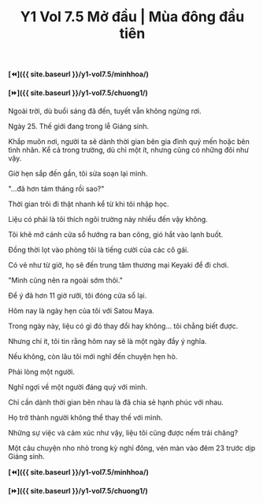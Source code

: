 ﻿---
layout: post
title: Y1 Vol 7.5 Mở đầu | Mùa đông đầu tiên
permalink: /y1-vol7.5/modau/
---

**[⏪]({{ site.baseurl }}/y1-vol7.5/minhhoa/)**

**[⏩]({{ site.baseurl }}/y1-vol7.5/chuong1/)**

Ngoài trời, dù buổi sáng đã đến, tuyết vẫn không ngừng rơi.

Ngày 25. Thế giới đang trong lễ Giáng sinh.

Khắp muôn nơi, người ta sẽ dành thời gian bên gia đình quý mến hoặc bên tình nhân. Kể cả trong trường, dù chỉ một ít, nhưng cũng có những đôi như vậy.

Giờ hẹn sắp đến gần, tôi sửa soạn lại mình.

\"...đã hơn tám tháng rồi sao?\"

Thời gian trôi đi thật nhanh kể từ khi tôi nhập học.

Liệu có phải là tôi thích ngôi trường này nhiều đến vậy không.

Tôi khẽ mở cánh cửa sổ hướng ra ban công, gió hắt vào lạnh buốt.

Đồng thời lọt vào phòng tôi là tiếng cười của các cô gái.

Có vẻ như từ giờ, họ sẽ đến trung tâm thương mại Keyaki để đi chơi.

\"Mình cũng nên ra ngoài sớm thôi.\"

Để ý đã hơn 11 giờ rưỡi, tôi đóng cửa sổ lại.

Hôm nay là ngày hẹn của tôi với Satou Maya.

Trong ngày này, liệu có gì đó thay đổi hay không... tôi chẳng biết được.

Nhưng chí ít, tôi tin rằng hôm nay sẽ là một ngày đầy ý nghĩa.

Nếu không, còn lâu tôi mới nghĩ đến chuyện hẹn hò.

Phải lòng một người.

Nghĩ ngợi về một người đáng quý với mình.

Chỉ cần dành thời gian bên nhau là đã chia sẻ hạnh phúc với nhau.

Họ trở thành người không thể thay thế với mình.

Những sự việc và cảm xúc như vậy, liệu tôi cũng được nếm trải chăng?

Một câu chuyện nho nhỏ trong kỳ nghỉ đông, vén màn vào đêm 23 trước dịp Giáng sinh.

**[⏪]({{ site.baseurl }}/y1-vol7.5/minhhoa/)**

**[⏩]({{ site.baseurl }}/y1-vol7.5/chuong1/)**
